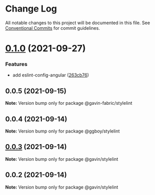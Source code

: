 # Change Log

All notable changes to this project will be documented in this file.
See [Conventional Commits](https://conventionalcommits.org) for commit guidelines.

# [0.1.0](https://github.com/G-G-boy/fabric/compare/@gavin-fabric/stylelint@0.0.5...@gavin-fabric/stylelint@0.1.0) (2021-09-27)


### Features

* add eslint-config-angular ([263cb76](https://github.com/G-G-boy/fabric/commit/263cb765f02a68e2bb90be368f7b02d766ff11b4))





## 0.0.5 (2021-09-15)

**Note:** Version bump only for package @gavin-fabric/stylelint

## 0.0.4 (2021-09-14)

**Note:** Version bump only for package @ggboy/stylelint

## [0.0.3](https://github.com/G-G-boy/fabric/compare/@gavin/stylelint@0.0.2...@gavin/stylelint@0.0.3) (2021-09-14)

**Note:** Version bump only for package @gavin/stylelint

## 0.0.2 (2021-09-14)

**Note:** Version bump only for package @gavin/stylelint
